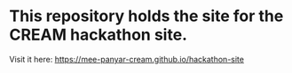 # This repository holds the site for the CREAM hackathon site. 

Visit it here: https://mee-panyar-cream.github.io/hackathon-site
